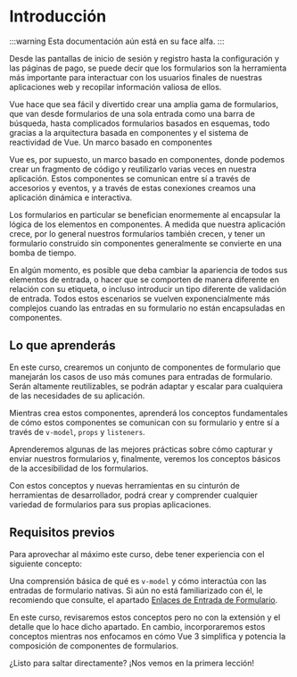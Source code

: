 # Introducción

:::warning
Esta documentación aún está en su face alfa.
:::

Desde las pantallas de inicio de sesión y registro hasta la configuración y las páginas de pago, se puede decir que los formularios son la herramienta más importante para interactuar con los usuarios finales de nuestras aplicaciones web y recopilar información valiosa de ellos.

Vue hace que sea fácil y divertido crear una amplia gama de formularios, que van desde formularios de una sola entrada como una barra de búsqueda, hasta complicados formularios basados ​​en esquemas, todo gracias a la arquitectura basada en componentes y el sistema de reactividad de Vue.
Un marco basado en componentes

Vue es, por supuesto, un marco basado en componentes, donde podemos crear un fragmento de código y reutilizarlo varias veces en nuestra aplicación. Estos componentes se comunican entre sí a través de accesorios y eventos, y a través de estas conexiones creamos una aplicación dinámica e interactiva.

Los formularios en particular se benefician enormemente al encapsular la lógica de los elementos en componentes. A medida que nuestra aplicación crece, por lo general nuestros formularios también crecen, y tener un formulario construido sin componentes generalmente se convierte en una bomba de tiempo.

En algún momento, es posible que deba cambiar la apariencia de todos sus elementos de entrada, o hacer que se comporten de manera diferente en relación con su etiqueta, o incluso introducir un tipo diferente de validación de entrada. Todos estos escenarios se vuelven exponencialmente más complejos cuando las entradas en su formulario no están encapsuladas en componentes.

## Lo que aprenderás

En este curso, crearemos un conjunto de componentes de formulario que manejarán los casos de uso más comunes para entradas de formulario. Serán altamente reutilizables, se podrán adaptar y escalar para cualquiera de las necesidades de su aplicación.

Mientras crea estos componentes, aprenderá los conceptos fundamentales de cómo estos componentes se comunican con su formulario y entre sí a través de `v-model`, `props` y `listeners`.

Aprenderemos algunas de las mejores prácticas sobre cómo capturar y enviar nuestros formularios y, finalmente, veremos los conceptos básicos de la accesibilidad de los formularios.

Con estos conceptos y nuevas herramientas en su cinturón de herramientas de desarrollador, podrá crear y comprender cualquier variedad de formularios para sus propias aplicaciones.

## Requisitos previos

Para aprovechar al máximo este curso, debe tener experiencia con el siguiente concepto:

Una comprensión básica de qué es `v-model` y cómo interactúa con las entradas de formulario nativas. Si aún no está familiarizado con él, le recomiendo que consulte, el apartado [Enlaces de Entrada de Formulario](https://vuejs.org/guide/essentials/forms.html).

En este curso, revisaremos estos conceptos pero no con la extensión y el detalle que lo hace dicho apartado. En cambio, incorporaremos estos conceptos mientras nos enfocamos en cómo Vue 3 simplifica y potencia la composición de componentes de formularios.

¿Listo para saltar directamente? ¡Nos vemos en la primera lección!
